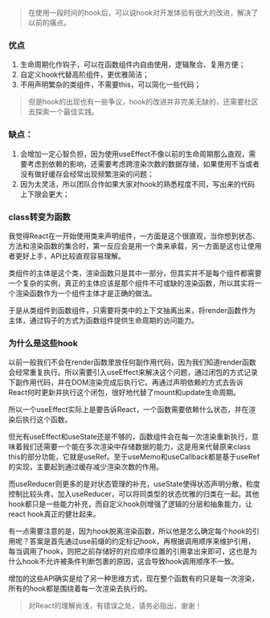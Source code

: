 > 在使用一段时间的hook后，可以说hook对开发体验有很大的改进，解决了以前的痛点。

### 优点

1. 生命周期化作钩子，可以在函数组件内自由使用，逻辑聚合、复用方便；
2. 自定义hook代替高阶组件，更优雅简洁；
3. 不用声明繁杂的类组件，不需要this，可以简化一些代码；

> 但是hook的出现也有一些争议，hook的改进并非完美无缺的，还需要社区去探索一个最佳实践。

### 缺点：

1. 会增加一定心智负担，因为使用useEffect不像以前的生命周期那么直观，需要考虑到依赖的影响，还需要考虑跨渲染次数的数据存储，如果使用不当或者没有做好缓存会经常出现频繁渲染的问题；
2. 因为太灵活，所以团队合作如果大家对hook的熟悉程度不同，写出来的代码上下限会更大；

### class转变为函数

我觉得React在一开始使用类来声明组件，一方面是这个很直观，当你想到状态、方法和渲染函数的集合时，第一反应会是用一个类来承载，另一方面是这也让使用者更好上手，API比较直观容易理解。

类组件的主体是这个类，渲染函数只是其中一部分，但其实并不是每个组件都需要一个复杂的实例，真正的主体应该是那个组件不可或缺的渲染函数，所以其实将一个渲染函数作为一个组件主体才是正确的做法。

于是从类组件到函数组件，只需要将类中的上下文抽离出来，将render函数作为主体，通过钩子的方式为函数组件提供生命周期的访问能力。

### 为什么是这些hook

以前一般我们不会在render函数里放任何副作用代码，因为我们知道render函数会经常重复执行。所以需要引入useEffect来解决这个问题，通过闭包的方式记录下副作用代码，并在DOM渲染完成后执行它。再通过声明依赖的方式去告诉React何时更新并执行这个闭包，很好地代替了mount和update生命周期。

所以一个useEffect实际上是要告诉React，一个函数需要依赖什么状态，并在渲染后执行这个函数。

但光有useEffect和useState还是不够的，函数组件会在每一次渲染重新执行，意味着我们还需要一个能在多次渲染中存储数据的能力，这是用来代替原来class this的部分功能，它就是useRef。至于useMemo和useCallback都是基于useRef的实现，主要起到通过缓存减少渲染次数的作用。

而useReducer则更多的是对状态管理的补充，useState使得状态声明分散，粒度控制比较头疼，加入useReducer，可以将同类型的状态优雅的归类在一起。其他hook都只是一些能力补充，而自定义hook则增强了逻辑的分层和抽象能力，让react hook真正的健壮起来。

有一点需要注意的是，因为hook脱离渲染函数，所以他是怎么确定每个hook的引用呢？答案是首先通过use前缀的约定标记hook，再根据调用顺序来维护引用，每当调用了hook，则把之前存储好的对应顺序位置的引用拿出来即可，这也是为什么hook不允许被条件判断包裹的原因，这会导致hook调用顺序不一致。

增加的这些API确实是给了另一种思维方式，现在整个函数有的只是每一次渲染，所有的hook都是围绕着每一次渲染去执行的。

> 对React的理解尚浅，有错误之处，请务必指出，谢谢！